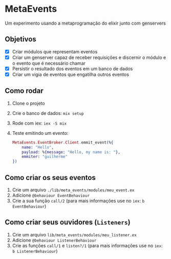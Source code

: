 # MetaEvents

Um experimento usando a metaprogramação do elixir junto com genservers

## Objetivos

- [x] Criar módulos que representam eventos
- [x] Criar um genserver capaz de receber requisições e discernir o módulo e o evento que é necessário chamar
- [x] Persistir o resultado dos eventos em um banco de dados
- [x] Criar um vigia de eventos que engatilha outros eventos

## Como rodar

1. Clone o projeto
2. Crie o banco de dados: `mix setup`
3. Rode com iex: `iex -S mix`
4. Teste emitindo um evento:

    ```elixir
    MetaEvents.EventBroker.Client.emmit_event(%{
        name: "Hello", 
        payload: %{message: "Hello, my name is: "}, 
        emmiter: "guilherme"
    })
    ```

## Como criar os seus eventos

1. Crie um arquivo `./lib/meta_events/modules/meu_event.ex`
2. Adicione `@behaviour EventBehaviour`
3. Crie a sua função `call/2` (para mais informações use no `iex`: `b EventBehaviour`)

## Como criar seus ouvidores (`Listeners`)

1. Crie um arquivo `lib/meta_events/modules/meu_listener.ex`
2. Adicione `@behaviour ListenerBehaviour`
3. Crie as funções `call/1` e `listen?/1` (para mais informações use no `iex`: `b ListenerBehaviour`)
